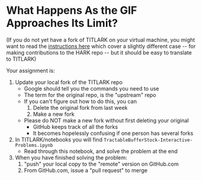 # What Happens As the GIF Approaches Its Limit?

(If you do not yet have a fork of TITLARK on your virtual machine, you might want to read the [instructions here](https://github.com/econ-ark/HARK/blob/master/doc/guides/contributing/issues.md#linking-your-fork-to-your-local-clone) which cover a slightly different case -- for making contributions to the HARK repo -- but it should be easy to translate to TITLARK)

Your assignment is:

1. Update your local fork of the TITLARK repo 
   * Google should tell you the commands you need to use
   * The term for the original repo, is the "upstream" repo
   * If you can't figure out how to do this, you can
      1. Delete the original fork from last week
	  1. Make a new fork
   * Please do NOT make a new fork without first deleting your original
      * GitHub keeps track of all the forks
	  * It becomes hopelessly confusing if one person has several forks
1. In TITLARK/notebooks you will find `TractableBufferStock-Interactive-Problems.ipynb`
   * Read through this notebook, and solve the problem at the end
1. When you have finished solving the problem:
   1. "push" your local copy to the "remote" version on GitHub.com
   1. From GitHub.com, issue a "pull request" to merge 
